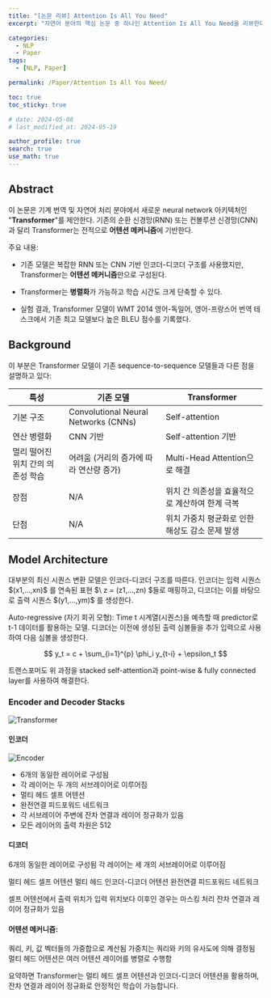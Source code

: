 ```yaml
---
title: "[논문 리뷰] Attention Is All You Need"
excerpt: "자연어 분야의 핵심 논문 중 하나인 Attention Is All You Need을 리뷰한다. 핵심 개념인 어텐션 알고리즘과 모델 아키택처를 이해하고, 연산과 병렬화 관점에서 살펴본다." # 주요 내용

categories:
  - NLP
  - Paper
tags:
  - [NLP, Paper]

permalink: /Paper/Attention Is All You Need/

toc: true
toc_sticky: true

# date: 2024-05-08
# last_modified_at: 2024-05-19

author_profile: true
search: true
use_math: true
---
```


## Abstract
이 논문은 기계 번역 및 자연어 처리 분야에서 새로운 neural network 아키텍처인 "**Transformer**"를 제안한다. 기존의 순환 신경망(RNN) 또는 컨볼루션 신경망(CNN)과 달리 Transformer는 전적으로 **어텐션 메커니즘**에 기반한다.

주요 내용:

- 기존 모델은 복잡한 RNN 또는 CNN 기반 인코더-디코더 구조를 사용했지만, Transformer는 **어텐션 메커니즘**만으로 구성된다.

- Transformer는 **병렬화**가 가능하고 학습 시간도 크게 단축할 수 있다.

- 실험 결과, Transformer 모델이 WMT 2014 영어-독일어, 영어-프랑스어 번역 테스크에서 기존 최고 모델보다 높은 BLEU 점수를 기록했다.


## Background
이 부분은 Transformer 모델이 기존 sequence-to-sequence 모델들과 다른 점을 설명하고 있다:

| 특성 | 기존 모델| Transformer |
|---|---|---|
| 기본 구조 | Convolutional Neural Networks (CNNs)| Self-attention  |
| 연산 병렬화     | CNN 기반| Self-attention 기반|
| 멀리 떨어진 위치 간의 의존성 학습 | 어려움 (거리의 증가에 따라 연산량 증가)   | Multi-Head Attention으로 해결 |
| 장점 | N/A  | 위치 간 의존성을 효율적으로 계산하여 한계 극복 |
| 단점   | N/A  | 위치 가중치 평균화로 인한 해상도 감소 문제 발생  |

## Model Architecture
대부분의 최신 시퀀스 변환 모델은 인코더-디코더 구조를 따른다. 인코더는 입력 시퀀스 $\(x1,...,xn)\$ 를 연속된 표현 $\ z = (z1,...,zn) \$들로 매핑하고, 디코더는 이를 바탕으로 출력 시퀀스 $\(y1,...,ym)\$ 를 생성한다.

Auto-regressive (자기 회귀 모형): Time t 시계열(시퀀스)을 예측할 때 predictor로 t-1 데이터를 활용하는 모델. 디코더는 이전에 생성된 출력 심볼들을 추가 입력으로 사용하여 다음 심볼을 생성한다.
<div align="center">
$$ y_t = c + \sum_{i=1}^{p} \phi_i y_{t-i} + \epsilon_t $$
</div>

트랜스포머도 위 과정을 stacked self-attention과 point-wise & fully connected layer를 사용하여 해결한다.

### Encoder and Decoder Stacks

![Transformer]({{site.url}}/assets/images/posts_img/2024-05-19-1/transformer.png)

#### 인코더

![Encoder]({{site.url}}/assets/images/posts_img/2024-05-19-1/Encoder.png)

- 6개의 동일한 레이어로 구성됨
- 각 레이어는 두 개의 서브레이어로 이루어짐
- 멀티 헤드 셀프 어텐션
- 완전연결 피드포워드 네트워크
- 각 서브레이어 주변에 잔차 연결과 레이어 정규화가 있음
- 모든 레이어의 출력 차원은 512

#### 디코더

6개의 동일한 레이어로 구성됨
각 레이어는 세 개의 서브레이어로 이루어짐

멀티 헤드 셀프 어텐션
멀티 헤드 인코더-디코더 어텐션
완전연결 피드포워드 네트워크


셀프 어텐션에서 출력 위치가 입력 위치보다 이후인 경우는 마스킹 처리
잔차 연결과 레이어 정규화가 있음

#### 어텐션 메커니즘:

쿼리, 키, 값 벡터들의 가중합으로 계산됨
가중치는 쿼리와 키의 유사도에 의해 결정됨
멀티 헤드 어텐션은 여러 어텐션 레이어를 병렬로 수행함

요약하면 Transformer는 멀티 헤드 셀프 어텐션과 인코더-디코더 어텐션을 활용하며, 잔차 연결과 레이어 정규화로 안정적인 학습이 가능합니다.